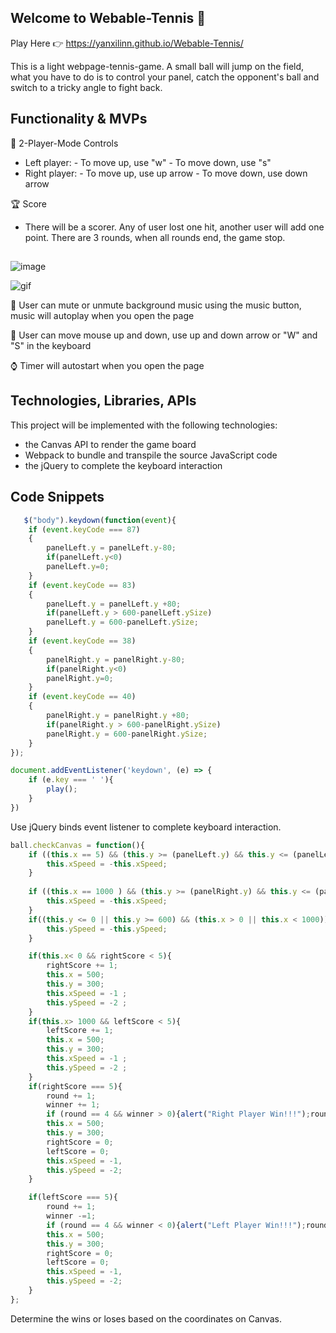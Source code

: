 ## Welcome to Webable-Tennis 🎾

Play Here 👉 https://yanxilinn.github.io/Webable-Tennis/


This is a light webpage-tennis-game. 
A small ball will jump on the field, what you have to do is to control your panel, catch the opponent's ball and switch to a tricky angle to fight back. 




## Functionality & MVPs 

🎾 2-Player-Mode Controls
- Left player: - To move up, use "w"
               - To move down, use "s"
- Right player: - To move up, use up arrow
                - To move down, use down arrow
            
🏆 Score
- There will be a scorer. Any of user lost one hit, another user will add one point. There are 3 rounds, when all rounds end, the game stop. 


##

![image](https://user-images.githubusercontent.com/44556484/191766354-723b0d0c-1d2d-41c7-8492-26f184cec8e6.png)



![gif](https://user-images.githubusercontent.com/44556484/191767821-27a2ff05-c209-49d3-9843-027715ec9d59.gif)





🎵 User can mute or unmute background music using the music button, music will autoplay when you open the page

👥 User can move mouse up and down, use up and down arrow or "W" and "S" in the keyboard

⌚️ Timer will autostart when you open the page


## Technologies, Libraries, APIs

This project will be implemented with the following technologies:
- the Canvas API to render the game board 
- Webpack to bundle and transpile the source JavaScript code
- the jQuery to complete the keyboard interaction




## Code Snippets

```javascript
   $("body").keydown(function(event){
    if (event.keyCode === 87)
    {
        panelLeft.y = panelLeft.y-80;
        if(panelLeft.y<0)
        panelLeft.y=0;
    }
    if (event.keyCode == 83)
    {
        panelLeft.y = panelLeft.y +80;
        if(panelLeft.y > 600-panelLeft.ySize)
        panelLeft.y = 600-panelLeft.ySize;
    }
    if (event.keyCode == 38)
    {
        panelRight.y = panelRight.y-80;
        if(panelRight.y<0)
        panelRight.y=0;
    }
    if (event.keyCode == 40)
    {
        panelRight.y = panelRight.y +80;
        if(panelRight.y > 600-panelRight.ySize)
        panelRight.y = 600-panelRight.ySize;
    }
}); 

document.addEventListener('keydown', (e) => {
    if (e.key === ' '){
        play();
    }
})

```
Use jQuery binds event listener to complete keyboard interaction.


```javascript
ball.checkCanvas = function(){
    if ((this.x == 5) && (this.y >= (panelLeft.y) && this.y <= (panelLeft.y + 100))) {
        this.xSpeed = -this.xSpeed;
    }
 
    if ((this.x == 1000 ) && (this.y >= (panelRight.y) && this.y <= (panelRight.y +100))) {
        this.xSpeed = -this.xSpeed;
    }
    if((this.y <= 0 || this.y >= 600) && (this.x > 0 || this.x < 1000)) {
        this.ySpeed = -this.ySpeed;
    }

    if(this.x< 0 && rightScore < 5){
        rightScore += 1;
        this.x = 500;
        this.y = 300; 
        this.xSpeed = -1 ;
        this.ySpeed = -2 ;  
    }
    if(this.x> 1000 && leftScore < 5){
        leftScore += 1;
        this.x = 500;
        this.y = 300; 
        this.xSpeed = -1 ;
        this.ySpeed = -2 ; 
    }
    if(rightScore === 5){
        round += 1; 
        winner += 1;
        if (round == 4 && winner > 0){alert("Right Player Win!!!");round = 1; }
        this.x = 500;
        this.y = 300; 
        rightScore = 0;
        leftScore = 0; 
        this.xSpeed = -1,
        this.ySpeed = -2;  
    }

    if(leftScore === 5){
        round += 1; 
        winner -=1; 
        if (round == 4 && winner < 0){alert("Left Player Win!!!");round = 1; }
        this.x = 500;
        this.y = 300; 
        rightScore = 0;
        leftScore = 0;
        this.xSpeed = -1,
        this.ySpeed = -2;
    }
};
```
Determine the wins or loses based on the coordinates on Canvas.